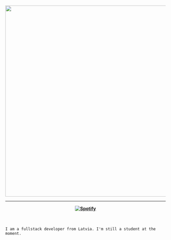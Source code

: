 <h4 align="center">
 
<img width="600" src="`./original.gif">

<hr>

[![Spotify](https://img.shields.io/badge/-Spotify-3bb34b?style=for-the-badge&logo=Spotify&logoColor=161f16&link=https://github.com/ja1z666)](https://open.spotify.com/user/rg6e0enb5uy6wocqboyjs2j58)
</h4>

<br>

```
I am a fullstack developer from Latvia. I'm still a student at the moment.
```

